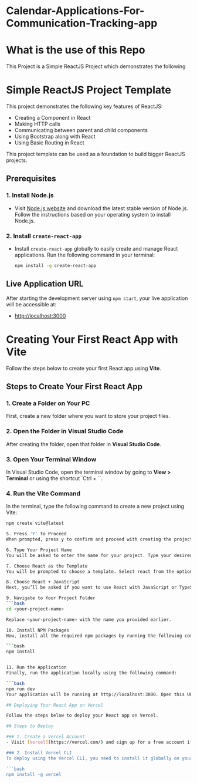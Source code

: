 # Calendar-Applications-For-Communication-Tracking-app

# What is the use of this Repo
This Project is a Simple ReactJS Project which demonstrates the following

# Simple ReactJS Project Template

This project demonstrates the following key features of ReactJS:

- Creating a Component in React
- Making HTTP calls
- Communicating between parent and child components
- Using Bootstrap along with React
- Using Basic Routing in React

This project template can be used as a foundation to build bigger ReactJS projects.

## Prerequisites

### 1. Install Node.js
- Visit [Node.js website](https://nodejs.org/en/) and download the latest stable version of Node.js. Follow the instructions based on your operating system to install Node.js.

### 2. Install `create-react-app`
- Install `create-react-app` globally to easily create and manage React applications. Run the following command in your terminal:

  ```bash
  npm install -g create-react-app 
  
## Live Application URL

After starting the development server using `npm start`, your live application will be accessible at:

- [http://localhost:3000](http://localhost:3000)


# Creating Your First React App with Vite

Follow the steps below to create your first React app using **Vite**.

## Steps to Create Your First React App

### 1. Create a Folder on Your PC
First, create a new folder where you want to store your project files.

### 2. Open the Folder in Visual Studio Code
After creating the folder, open that folder in **Visual Studio Code**.

### 3. Open Your Terminal Window
In Visual Studio Code, open the terminal window by going to **View > Terminal** or using the shortcut `Ctrl + ``.

### 4. Run the Vite Command
In the terminal, type the following command to create a new project using Vite:

```bash
npm create vite@latest

5. Press 'Y' to Proceed
When prompted, press y to confirm and proceed with creating the project.

6. Type Your Project Name
You will be asked to enter the name for your project. Type your desired project name and press Enter.

7. Choose React as the Template
You will be prompted to choose a template. Select react from the options.

8. Choose React + JavaScript
Next, you’ll be asked if you want to use React with JavaScript or TypeScript. Choose React + JavaScript.

9. Navigate to Your Project Folder
```bash
cd <your-project-name>

Replace <your-project-name> with the name you provided earlier.

10. Install NPM Packages
Now, install all the required npm packages by running the following command:

```bash
npm install


11. Run the Application
Finally, run the application locally using the following command:

```bash
npm run dev
Your application will be running at http://localhost:3000. Open this URL in your browser to see your React app in action.

## Deploying Your React App on Vercel

Follow the steps below to deploy your React app on Vercel.

## Steps to Deploy

### 1. Create a Vercel Account
- Visit [Vercel](https://vercel.com/) and sign up for a free account if you don't already have one.

### 2. Install Vercel CLI
To deploy using the Vercel CLI, you need to install it globally on your system. Run the following command:

```bash
npm install -g vercel

